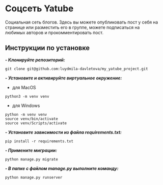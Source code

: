 # Соцсеть Yatube

Социальная сеть блогов. Здесь вы можете опубликовать пост у себя на странице или разместить его в группе, можете подписаться на любимых авторов и прокомментировать пост.

## Инструкции по установке
***- Клонируйте репозиторий:***
```
git clone git@github.com:luydmila-davletova/my_yatube_project.git
```

***- Установите и активируйте виртуальное окружение:***
- для MacOS
```
python3 -m venv venv
```
- для Windows
```
python -m venv venv
source venv/bin/activate
source venv/Scripts/activate
```

***- Установите зависимости из файла requirements.txt:***
```
pip install -r requirements.txt
```

***- Примените миграции:***
```
python manage.py migrate
```

***- В папке с файлом manage.py выполните команду:***
```
python manage.py runserver
```
